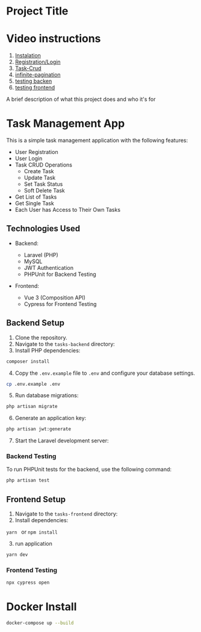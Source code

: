 # Project Title

# Video instructions

1. [Instalation](https://www.loom.com/share/a7ccab7f573f4eaf95a7e4bd51767460?sid=9cdc5db4-da6c-4c74-8066-65f563d99461)
2. [Registration/Login](https://www.loom.com/share/f446aecb95b743a5bf50625733664fbf?sid=df25f4df-894e-46e2-8f43-35a7021b1052)
3. [Task-Crud](https://www.loom.com/share/e0a818192e7943b29e909dcf668a954d?sid=742f72f9-e7ae-42ff-a9c9-fab0433b7687)
4. [infinite-pagination](https://www.loom.com/share/764500d59f514b75ac6b45f9919180d7?sid=0286f935-14ae-45d2-8413-4daadb6824e0)
5. [testing backen](https://www.loom.com/share/e83428ac325a4053aa9bfe96d7c55f46?sid=3fb06141-8c87-4929-bce4-06f310c38734)
6. [testing frontend](https://www.loom.com/share/a0294bb9f5614513a9f62100948207e6?sid=a734bdbc-4778-451b-ae3d-9446c7e09a7d)

A brief description of what this project does and who it's for

# Task Management App

This is a simple task management application with the following features:

- User Registration
- User Login
- Task CRUD Operations
  - Create Task
  - Update Task
  - Set Task Status
  - Soft Delete Task
- Get List of Tasks
- Get Single Task
- Each User has Access to Their Own Tasks

## Technologies Used

- Backend:

  - Laravel (PHP)
  - MySQL
  - JWT Authentication
  - PHPUnit for Backend Testing

- Frontend:
  - Vue 3 (Composition API)
  - Cypress for Frontend Testing

## Backend Setup

1. Clone the repository.
2. Navigate to the `tasks-backend` directory:
3. Install PHP dependencies:

```bash
composer install
```

4. Copy the `.env.example` file to `.env` and configure your database settings.

```bash
cp .env.example .env
```

5. Run database migrations:

```bash
php artisan migrate
```

6. Generate an application key:

```bash
php artisan jwt:generate
```

7. Start the Laravel development server:

### Backend Testing

To run PHPUnit tests for the backend, use the following command:

```bash
php artisan test
```

## Frontend Setup

1. Navigate to the `tasks-frontend` directory:
2. Install dependencies:

`yarn ` or `npm install`

3. run application

```bash
yarn dev
```

### Frontend Testing

```bash
npx cypress open
```

# Docker Install

```bash
docker-compose up --build
```
